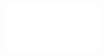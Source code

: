 ![Proposition 35. The Prophets describe but one Kingdom.](Proposition%2035.%20The%20Prophets%20describe%20but%20one%20Kingdom..md)